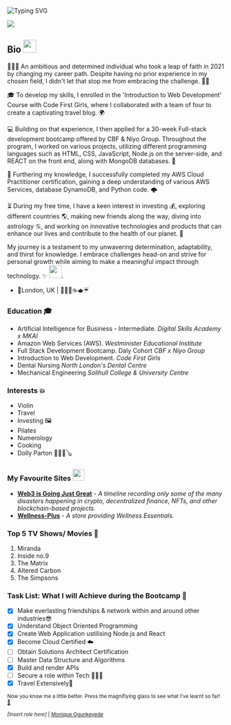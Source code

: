 ![Typing SVG](https://readme-typing-svg.demolab.com?font=Fira+Code&weight=300&size=19&duration=5030&pause=1000&width=480&lines=console.log(%22Hello+world%2C+Monique+Here!%22))

<a href="https://t.me/m28n8que" target=_blank ><img src="https://res.cloudinary.com/snyk/image/upload/v1620054318/wordpress-sync/blog-banner-github-scanning.png"></a>

## Bio <img src="https://media.giphy.com/media/hvRJCLFzcasrR4ia7z/giphy.gif" width="30px" />
👩🏿‍💻 An ambitious and determined individual who took a leap of faith in 2021 by changing my career path. Despite having no prior experience in my chosen field, I didn't let that stop me from embracing the challenge. 💪🏿

🎓 To develop my skills, I enrolled in the 'Introduction to Web Development' Course with Code First Girls, where I collaborated with a team of four to create a captivating travel blog. 🌍

💻 Building on that experience, I then applied for a 30-week Full-stack development bootcamp offered by CBF & Niyo Group. Throughout the program, I worked on various projects, utilizing different programming languages such as HTML, CSS, JavaScript, Node.js on the server-side, and REACT on the front end, along with MongoDB databases. 🚀

🔑 Furthering my knowledge, I successfully completed my AWS Cloud Practitioner certification, gaining a deep understanding of various AWS Services, database DynamoDB, and Python code. 🌩️

⏳ During my free time, I have a keen interest in investing 💰, exploring different countries 🌎, making new friends along the way, diving into astrology ♋, and working on innovative technologies and products that can enhance our lives and contribute to the health of our planet. 🌱

My journey is a testament to my unwavering determination, adaptability, and thirst for knowledge. I embrace challenges head-on and strive for personal growth while aiming to make a meaningful impact through technology. ✨ <img src="https://media4.giphy.com/media/UOdoMz3baCENO/giphy.gif?cid=ecf05e47cyqy7oztmuuv0w3trvyeyfbh04d8plo9wywcffw4&rid=giphy.gif&ct=g" width="30"/></li>.

- 📍London, UK | 💂🏻‍♂️☕🫖☔

### Education 🎓
- Artificial Intelligence for Business - Intermediate. _Digital Skills Academy x MKAI_
- Amazon Web Services (AWS). _Westminister Educational Institute_
- Full Stack Development Bootcamp. Daly Cohort _CBF x Niyo Group_
- Introduction to Web Development. _Code First Girls_
- Dental Nursing _North London's Dental Centre_
- Mechanical Engineering _Solihull College & University Centre_

### Interests 💥
- Violin
- Travel
- Investing 🖼️
- Pilates
- Numerology 
- Cooking
- Dolly Parton 👱🏻‍♀️🪕


### My Favourite Sites <img src="https://media.giphy.com/media/WFZvB7VIXBgiz3oDXE/giphy.gif" width="27"/></h3>
- **[Web3 is Going Just Great](https://web3isgoinggreat.com/)** - _A timeline recording only some of the many disasters happening in crypto, decentralized finance, NFTs, and other blockchain-based projects._
- **[Wellness-Plus](https://shop-wellness-plus.myshopify.com/)** - _A store providing Wellness Essentials._

### Top 5 TV Shows/ Movies 🍿
1. Miranda
2. Inside no.9
3. The Matrix
4. Altered Carbon
5. The Simpsons

###  Task List: What I will Achieve during the Bootcamp 🎯
- [x] Make everlasting friendships & network within and around other industries😎
- [x] Understand Object Oriented Programming
- [x] Create Web Application ustilising Node.js and React
- [x] Become Cloud Certified ☁️
- [ ] Obtain Solutions Architect Certification
- [ ] Master Data Structure and Algorithms
- [x] Build and render APIs
- [ ] Secure a role within Tech 👩🏾‍💻
- [x] Travel Extensively🌴

<!--### Reach me 
- Linkedin💼 
- Telegram: m833q -->

<sup> Now you know me a little better. Press the magnifiying glass to see what I've learnt so far! [🔎](https://github.com/black-codher-bootcamp-2022-daly/unit-01-github-fundamentals-homework-MoniqueOg/blob/main/fundamentals.md)</sup> 

<sup> *[Insert role here]*
 | <a href=https://www.linkedin.com/in/monique-o-7538b41b8/> Monique Ogunkeyede</a> </sup>

[^1]: My references

[^2]: https://docs.github.com/en
[^3]: https://emojis.wiki/ <!--for brown tone-->
[^4]: https://simpsons.fandom.com/wiki/Rayshelle_Peyton 
[^5]: https://https://github.com/m0nica
